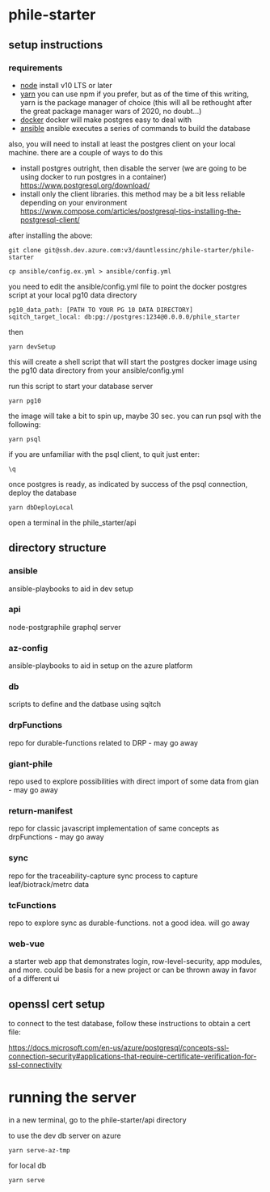 # phile-starter 

## setup instructions

### requirements

- <a href="https://nodejs.org/">node</a>
  install v10 LTS or later
- <a href="https://yarnpkg.com/lang/en/docs/install">yarn</a>
  you can use npm if you prefer, but as of the time of this writing, yarn is the package manager of choice 
  (this will all be rethought after the great package manager wars of 2020, no doubt...)
- <a href="https://www.docker.com/get-started">docker</a>
  docker will make postgres easy to deal with
- <a href="https://docs.ansible.com/ansible/latest/installation_guide/intro_installation.html">ansible</a>
  ansible executes a series of commands to build the database 

also, you will need to install at least the postgres client on your local machine.  there are a couple of ways to do this
- install postgres outright, then disable the server (we are going to be using docker to run postgres in a container)
    https://www.postgresql.org/download/
- install only the client libraries. this method may be a bit less reliable depending on your environment
    https://www.compose.com/articles/postgresql-tips-installing-the-postgresql-client/

after installing the above:

```
git clone git@ssh.dev.azure.com:v3/dauntlessinc/phile-starter/phile-starter

cp ansible/config.ex.yml > ansible/config.yml
```

you need to edit the ansible/config.yml file to point the docker postgres script at your local pg10 data directory
```
pg10_data_path: [PATH TO YOUR PG 10 DATA DIRECTORY]
sqitch_target_local: db:pg://postgres:1234@0.0.0.0/phile_starter
```

then
```
yarn devSetup
```

this will create a shell script that will start the postgres docker image using the pg10 data directory from your ansible/config.yml

run this script to start your database server
```
yarn pg10
```

the image will take a bit to spin up, maybe 30 sec.  you can run psql with the following:
```
yarn psql
```

if you are unfamiliar with the psql client, to quit just enter:
```
\q
```

once postgres is ready, as indicated by success of the psql connection, deploy the database

```
yarn dbDeployLocal
```

open a terminal in the phile_starter/api 

## directory structure

### ansible
ansible-playbooks to aid in dev setup

### api
node-postgraphile graphql server

### az-config
ansible-playbooks to aid in setup on the azure platform

### db
scripts to define and the datbase using sqitch

### drpFunctions
repo for durable-functions related to DRP - may go away

### giant-phile
repo used to explore possibilities with direct import of some data from gian - may go away

### return-manifest
repo for classic javascript implementation of same concepts as drpFunctions - may go away

### sync
repo for the traceability-capture sync process to capture leaf/biotrack/metrc data

### tcFunctions
repo to explore sync as durable-functions.  not a good idea.  will go away

### web-vue
a starter web app that demonstrates login, row-level-security, app modules, and more.  could be basis for a new project or can be thrown away in favor of a different ui


## openssl cert setup
to connect to the test database, follow these instructions to obtain a cert file:

https://docs.microsoft.com/en-us/azure/postgresql/concepts-ssl-connection-security#applications-that-require-certificate-verification-for-ssl-connectivity

# running the server
in a new terminal, go to the phile-starter/api directory

to use the dev db server on azure
```
yarn serve-az-tmp
```

for local db
```
yarn serve
```
